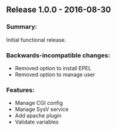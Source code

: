 ## Release 1.0.0 - 2016-08-30

### Summary:

Initial functional release.

### Backwards-incompatible changes:

 - Removed option to install EPEL
 - Removed option to manage user

### Features:

 - Manage CGI config
 - Manage SysV service
 - Add apache plugin
 - Validate variables

